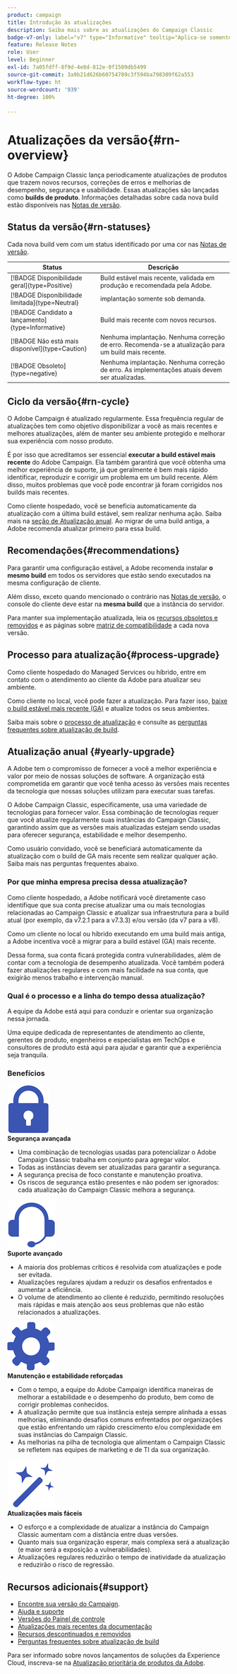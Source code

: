 ```yaml
---
product: campaign
title: Introdução às atualizações
description: Saiba mais sobre as atualizações do Campaign Classic
badge-v7-only: label="v7" type="Informative" tooltip="Aplica-se somente ao Campaign Classic v7"
feature: Release Notes
role: User
level: Beginner
exl-id: 7a05fdff-8f9d-4e8d-812e-0f1509db5499
source-git-commit: 3a9b21d626b60754789c3f594ba798309f62a553
workflow-type: ht
source-wordcount: '939'
ht-degree: 100%

---
```


# Atualizações da versão{#rn-overview}



O Adobe Campaign Classic lança periodicamente atualizações de produtos que trazem novos recursos, correções de erros e melhorias de desempenho, segurança e usabilidade. Essas atualizações são lançadas como **builds de produto**. Informações detalhadas sobre cada nova build estão disponíveis nas [Notas de versão](latest-release.md).

## Status da versão{#rn-statuses}

Cada nova build vem com um status identificado por uma cor nas [Notas de versão](latest-release.md).


| Status | Descrição |
|---|---|
| [!BADGE Disponibilidade geral]{type=Positive} | Build estável mais recente, validada em produção e recomendada pela Adobe. |
| [!BADGE Disponibilidade limitada]{type=Neutral} | implantação somente sob demanda. |
| [!BADGE Candidato a lançamento]{type=Informative} | Build mais recente com novos recursos. |
| [!BADGE Não está mais disponível]{type=Caution} | Nenhuma implantação. Nenhuma correção de erro. Recomenda-se a atualização para um build mais recente. |
| [!BADGE Obsoleto]{type=negative} | Nenhuma implantação. Nenhuma correção de erro. As implementações atuais devem ser atualizadas. |

<!--
![](assets/do-not-localize/green3.png) **General Availability** (GA) - Latest stable build, validated in production, and recommended by Adobe. 

![](assets/do-not-localize/limited3.png) **Limited Availability** (LA) - On-demand deployment only.

![](assets/do-not-localize/blue3.png) **Release Candidate** (RC) - Latest build with new capabilities.

![](assets/do-not-localize/orange3.png) **No longer available** - No deployment. No bug fix. Update to a newer build is recommended.

![](assets/do-not-localize/red3.png) **Deprecated** - No deployment. No bug fix. Existing implementations must be upgraded.
-->

## Ciclo da versão{#rn-cycle}

O Adobe Campaign é atualizado regularmente. Essa frequência regular de atualizações tem como objetivo disponibilizar a você as mais recentes e melhores atualizações, além de manter seu ambiente protegido e melhorar sua experiência com nosso produto.

É por isso que acreditamos ser essencial **executar a build estável mais recente** do Adobe Campaign. Ela também garantirá que você obtenha uma melhor experiência de suporte, já que geralmente é bem mais rápido identificar, reproduzir e corrigir um problema em um build recente. Além disso, muitos problemas que você pode encontrar já foram corrigidos nos builds mais recentes.

Como cliente hospedado, você se beneficia automaticamente da atualização com a última build estável, sem realizar nenhuma ação. Saiba mais na [seção de Atualização anual](#yearly-upgrade). Ao migrar de uma build antiga, a Adobe recomenda atualizar primeiro para essa build.

## Recomendações{#recommendations}

Para garantir uma configuração estável, a Adobe recomenda instalar **o mesmo build** em todos os servidores que estão sendo executados na mesma configuração de cliente.

Além disso, exceto quando mencionado o contrário nas [Notas de versão](latest-release.md), o console do cliente deve estar na **mesma build** que a instância do servidor.

Para manter sua implementação atualizada, leia os [recursos obsoletos e removidos](../../rn/using/deprecated-features.md) e as páginas sobre [matriz de compatibilidade](../../rn/using/compatibility-matrix.md) a cada nova versão.

## Processo para atualização{#process-upgrade}

Como cliente hospedado do Managed Services ou híbrido, entre em contato com o atendimento ao cliente da Adobe para atualizar seu ambiente.

Como cliente no local, você pode fazer a atualização. Para fazer isso, [baixe o build estável mais recente (GA)](https://experience.adobe.com/#/downloads/content/software-distribution/br/campaign.html) e atualize todos os seus ambientes.

Saiba mais sobre o [processo de atualização](../../production/using/build-upgrade.md) e consulte as [perguntas frequentes sobre atualização de build](../../platform/using/faq-build-upgrade.md).

## Atualização anual {#yearly-upgrade}

A Adobe tem o compromisso de fornecer a você a melhor experiência e valor por meio de nossas soluções de software. A organização está comprometida em garantir que você tenha acesso às versões mais recentes da tecnologia que nossas soluções utilizam para executar suas tarefas.

O Adobe Campaign Classic, especificamente, usa uma variedade de tecnologias para fornecer valor. Essa combinação de tecnologias requer que você atualize regularmente suas instâncias do Campaign Classic, garantindo assim que as versões mais atualizadas estejam sendo usadas para oferecer segurança, estabilidade e melhor desempenho.

Como usuário convidado, você se beneficiará automaticamente da atualização com o build de GA mais recente sem realizar qualquer ação. Saiba mais nas perguntas frequentes abaixo.

### Por que minha empresa precisa dessa atualização?

Como cliente hospedado, a Adobe notificará você diretamente caso identifique que sua conta precise atualizar uma ou mais tecnologias relacionadas ao Campaign Classic e atualizar sua infraestrutura para a build atual (por exemplo, da v7.2.1 para a v7.3.3) e/ou versão (da v7 para a v8).

Como um cliente no local ou híbrido executando em uma build mais antiga, a Adobe incentiva você a migrar para a build estável (GA) mais recente.

Dessa forma, sua conta ficará protegida contra vulnerabilidades, além de contar com a tecnologia de desempenho atualizada. Você também poderá fazer atualizações regulares e com mais facilidade na sua conta, que exigirão menos trabalho e intervenção manual.

### Qual é o processo e a linha do tempo dessa atualização?

A equipe da Adobe está aqui para conduzir e orientar sua organização nessa jornada.

Uma equipe dedicada de representantes de atendimento ao cliente, gerentes de produto, engenheiros e especialistas em TechOps e consultores de produto está aqui para ajudar e garantir que a experiência seja tranquila.

### Benefícios

<tr>
  <td>
      <img alt="Segurança" src="assets/do-not-localize/security.png"/>
    <div>
    <strong>Segurança avançada</strong>
    </div>
    <ul>
    <li>Uma combinação de tecnologias usadas para potencializar o Adobe Campaign Classic trabalha em conjunto para agregar valor.</li>
    <li>Todas as instâncias devem ser atualizadas para garantir a segurança.</li>
    <li>A segurança precisa de foco constante e manutenção proativa.</li>
    <li>Os riscos de segurança estão presentes e não podem ser ignorados: cada atualização do Campaign Classic melhora a segurança.</li>
    </ul>
  </td>

<td>
      <img alt="Suporte" src="assets/do-not-localize/support.png" />
    <div>
    <strong>Suporte avançado</strong>
    </div>
    <ul>
    <li>A maioria dos problemas críticos é resolvida com atualizações e pode ser evitada.</li>
    <li>Atualizações regulares ajudam a reduzir os desafios enfrentados e aumentar a eficiência.</li>
    <li>O volume de atendimento ao cliente é reduzido, permitindo resoluções mais rápidas e mais atenção aos seus problemas que não estão relacionados a atualizações.</li>
    </ul>
  </td>
</tr>

<tr>
  <td>
      <img alt="Manutenção" src="assets/do-not-localize/maintenance.png"/>
    <div>
    <strong>Manutenção e estabilidade reforçadas</strong>
    </div>
    <ul>
    <li>Com o tempo, a equipe do Adobe Campaign identifica maneiras de melhorar a estabilidade e o desempenho do produto, bem como de corrigir problemas conhecidos.</li>
    <li>A atualização permite que sua instância esteja sempre alinhada a essas melhorias, eliminando desafios comuns enfrentados por organizações que estão enfrentando um rápido crescimento e/ou complexidade em suas instâncias do Campaign Classic.</li>
    <li>As melhorias na pilha de tecnologia que alimentam o Campaign Classic se refletem nas equipes de marketing e de TI da sua organização.</li>
    </ul>
  </td>

<td>
      <img alt="Atualização da build" src="assets/do-not-localize/upgrades.png" />
    <div>
    <strong>Atualizações mais fáceis</strong>
    </a>
    </div>
    <ul>
    <li>O esforço e a complexidade de atualizar a instância do Campaign Classic aumentam com a distância entre duas versões.</li>
    <li>Quanto mais sua organização esperar, mais complexa será a atualização (e maior será a exposição a vulnerabilidades).</li>
    <li>Atualizações regulares reduzirão o tempo de inatividade da atualização e reduzirão o risco de regressão.</li>
    </ul>
  </td>
</tr>
</table>

## Recursos adicionais{#support}

* [Encontre sua versão do Campaign](../../platform/using/launching-adobe-campaign.md#getting-your-campaign-version).
* [Ajuda e suporte](../../support.md)
* [Versões do Painel de controle](https://experienceleague.adobe.com/docs/control-panel/using/release-notes.html?lang=pt-BR)
* [Atualizações mais recentes da documentação](../../rn/using/documentation-updates.md)
* [Recursos descontinuados e removidos](../../rn/using/deprecated-features.md)
* [Perguntas frequentes sobre atualização de build](../../platform/using/faq-build-upgrade.md)

Para ser informado sobre novos lançamentos de soluções da Experience Cloud, inscreva-se na [Atualização prioritária de produtos da Adobe](https://www.adobe.com/br/subscription/priority-product-update.html).
